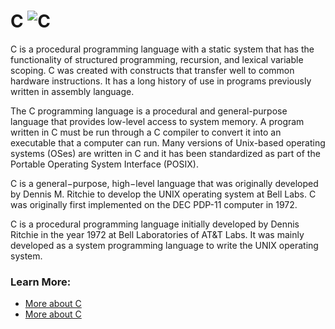 # C ![C](https://www.tiobe.com/wp-content/themes/tiobe/tiobe-index/images/C.png)

C is a procedural programming language with a static system that has the functionality of structured programming, recursion, and lexical variable scoping. C was created with constructs that transfer well to common hardware instructions. It has a long history of use in programs previously written in assembly language.

The C programming language is a procedural and general-purpose language that provides low-level access to system memory. A program written in C must be run through a C compiler to convert it into an executable that a computer can run. Many versions of Unix-based operating systems (OSes) are written in C and it has been standardized as part of the Portable Operating System Interface (POSIX).

C is a general−purpose, high−level language that was originally developed by Dennis M. Ritchie to develop the UNIX operating system at Bell Labs. C was originally first implemented on the DEC PDP-11 computer in 1972.

C is a procedural programming language initially developed by Dennis Ritchie in the year 1972 at Bell Laboratories of AT&T Labs. It was mainly developed as a system programming language to write the UNIX operating system.

### Learn More:
- [More about C](https://en.wikipedia.org/wiki/C_(programming_language))
- [More about C](https://www.w3schools.com/c/c_intro.php)
